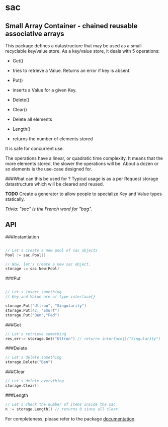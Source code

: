 **sac**
=======

Small Array Container - chained reusable associative arrays
-----------------------------------------------------------

This package defines a datastructure that may be used as a small recyclable key/value store.
As a key/value store, it deals with 5 operations:

* Get()		 
- tries to retrieve a Value. Returns an error if key is absent.  

* Put()		 
- inserts a Value for a given Key.  

* Delete()  

* Clear()	 
- Delete all elements  

* Length()	 
- returns the number of elements stored  

It is safe for concurrent use.

The operations have a linear, or quadratic time complexity. 
It means that the more elements stored, the slower the operations will be. 
About a dozen or so elements is the use-case designed for.

###What can this be used for ?
Typical usage is as a per Request storage datastructure which will be cleared
and reused.


**TODO** 
Create a generator to allow people to specialize Key and Value types statically.  

*Trivia: "sac" is the French word for "bag".*

API
---

###Instantiation
``` go

// Let's create a new pool of sac objects
Pool := sac.Pool()

// Now, let's create a new sac object.
storage := sac.New(Pool)
```

###Put
``` go

// Let's insert something
// Key and Value are of type interface{}

storage.Put("Ultron", "Singularity")
storage.Put(42, "Smurf")
storage.Put("Ben","Fed")

```

###Get
``` go
// Let's retrieve something
res,err:= storage.Get("Ultron") // returns interface{}("Singularity")

```

###Delete
``` go
// Let's delete something
storage.Delete("Ben")

```

###Clear
``` go
// Let's delete everything
storage.Clear()

```

###Length
``` go
// Let's check the number of items inside the sac
n := storage.Length() // returns 0 since all clear.

```
For completeness, please refer to the package [documentation].

[documentation]:https://godoc.org/github.com/atdiar/sac
